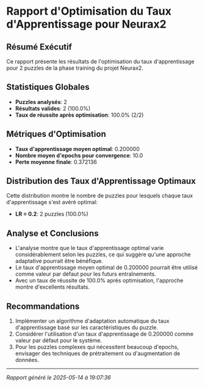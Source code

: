 # Rapport d'Optimisation du Taux d'Apprentissage pour Neurax2

## Résumé Exécutif

Ce rapport présente les résultats de l'optimisation du taux d'apprentissage pour 2 puzzles de la phase training du projet Neurax2.

## Statistiques Globales

- **Puzzles analysés**: 2
- **Résultats valides**: 2 (100.0%)
- **Taux de réussite après optimisation**: 100.0% (2/2)

## Métriques d'Optimisation

- **Taux d'apprentissage moyen optimal**: 0.200000
- **Nombre moyen d'epochs pour convergence**: 10.0
- **Perte moyenne finale**: 0.372136

## Distribution des Taux d'Apprentissage Optimaux

Cette distribution montre le nombre de puzzles pour lesquels chaque taux d'apprentissage s'est avéré optimal:

- **LR = 0.2**: 2 puzzles (100.0%)

## Analyse et Conclusions

- L'analyse montre que le taux d'apprentissage optimal varie considérablement selon les puzzles, ce qui suggère qu'une approche adaptative pourrait être bénéfique.
- Le taux d'apprentissage moyen optimal de 0.200000 pourrait être utilisé comme valeur par défaut pour les futurs entraînements.
- Avec un taux de réussite de 100.0% après optimisation, l'approche montre d'excellents résultats.

## Recommandations

1. Implémenter un algorithme d'adaptation automatique du taux d'apprentissage basé sur les caractéristiques du puzzle.
2. Considérer l'utilisation d'un taux d'apprentissage de 0.200000 comme valeur par défaut pour le système.
3. Pour les puzzles complexes qui nécessitent beaucoup d'epochs, envisager des techniques de prétraitement ou d'augmentation de données.

---

*Rapport généré le 2025-05-14 à 19:07:36*

